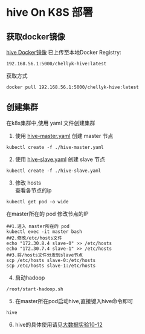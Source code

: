 # hive On K8S 部署

## 获取docker镜像
[hive Docker镜像](../../hadoopspark/demo_5-new_images/spark/) 已上传至本地Docker Registry:
```
192.168.56.1:5000/chellyk-hive:latest  
```
获取方式
```
docker pull 192.168.56.1:5000/chellyk-hive:latest  
```

## 创建集群  
在k8s集群中,使用 yaml 文件创建集群
1. 使用 [hive-master.yaml](./hive-master.yaml) 创建 master 节点
```
kubectl create -f ./hive-master.yaml
```
2. 使用 [hive-slave.yaml](./hive-slave.yaml) 创建 slave 节点
```
kubectl create -f ./hive-slave.yaml  
```

3. 修改 hosts  
查看各节点的ip
```
kubectl get pod -o wide
```
在master所在的 pod 修改节点的IP
```
##1.进入 master所在的 pod
kubectl exec -it master bash
##2.修改/etc/hosts文件  
echo "172.30.8.4 slave-0" >> /etc/hosts
echo "172.30.7.4 slave-1" >> /etc/hosts
##3.将/hosts文件分发到slave节点
scp /etc/hosts slave-0:/etc/hosts
scp /etc/hosts slave-1:/etc/hosts
```

4. 启动hadoop  
```
/root/start-hadoop.sh
```  

5. 在master所在pod启动hive,直接键入hive命令即可
```
hive
```  
6. hive的具体使用请见[大数据实验10-12](../experiments)

